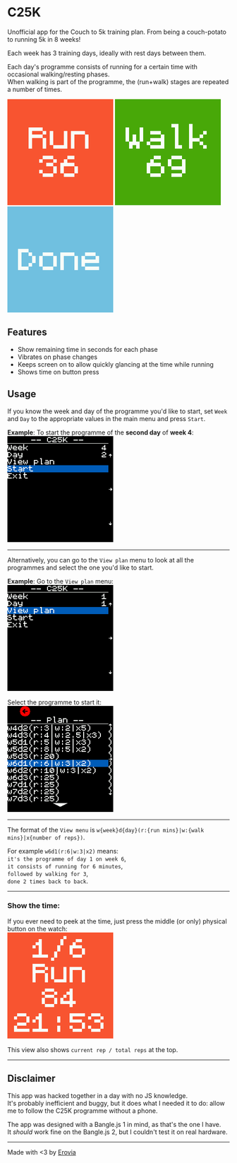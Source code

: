 # C25K

Unofficial app for the Couch to 5k training plan.
From being a couch-potato to running 5k in 8 weeks!

Each week has 3 training days, ideally with rest days between them.

Each day's programme consists of running for a certain time with occasional walking/resting phases.  
When walking is part of the programme, the (run+walk) stages are repeated a number of times.  

![](c25k-scrn1.png)
![](c25k-scrn2.png)
![](c25k-scrn3.png)

## Features

- Show remaining time in seconds for each phase  
- Vibrates on phase changes  
- Keeps screen on to allow quickly glancing at the time while running
- Shows time on button press  

## Usage

If you know the week and day of the programme you'd like to start, set `Week` and `Day` to the appropriate values in the main menu and press `Start`.

**Example**:
To start the programme of the **second day** of **week 4**:  
![](c25k-scrn4.png)

---

Alternatively, you can go to the `View plan` menu to look at all the programmes and select the one you'd like to start.

**Example**:
Go to the `View plan` menu:  
![](c25k-scrn5.png)

Select the programme to start it:  
![](c25k-scrn6.png)

---

The format of the `View menu` is `w{week}d{day}(r:{run mins}|w:{walk mins}|x{number of reps})`.  

For example `w6d1(r:6|w:3|x2)` means:  
`it's the programme of day 1 on week 6`,  
`it consists of running for 6 minutes`,  
`followed by walking for 3`,  
`done 2 times back to back`.  

---

### Show the time:

If you ever need to peek at the time, just press the middle (or only) physical button on the watch:  
![](c25k-scrn7.png)

This view also shows `current rep / total reps` at the top.  

---

## Disclaimer

This app was hacked together in a day with no JS knowledge.  
It's probably inefficient and buggy, but it does what I needed it to do: allow me to follow the C25K programme without a phone.

The app was designed with a Bangle.js 1 in mind, as that's the one I have.  
It *should* work fine on the Bangle.js 2, but I couldn't test it on real hardware.  

---

Made with <3 by [Erovia](https://github.com/Erovia)
